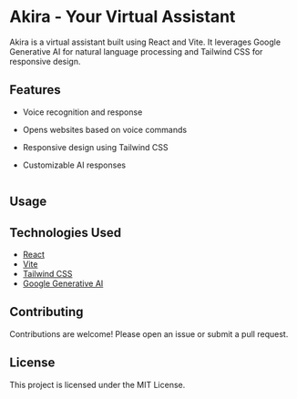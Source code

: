 # Akira - Your Virtual Assistant

Akira is a virtual assistant built using React and Vite. It leverages Google Generative AI for natural language processing and Tailwind CSS for responsive design.

## Features

- Voice recognition and response
- Opens websites based on voice commands
- Responsive design using Tailwind CSS
- Customizable AI responses


   ```

## Usage



## Technologies Used

- [React](https://reactjs.org/)
- [Vite](https://vitejs.dev/)
- [Tailwind CSS](https://tailwindcss.com/)
- [Google Generative AI](https://developers.google.com/generative-ai)

## Contributing

Contributions are welcome! Please open an issue or submit a pull request.

## License

This project is licensed under the MIT License.

